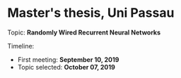 # Master's thesis, Uni Passau
Topic: **Randomly Wired Recurrent Neural Networks**

Timeline:
- First meeting: **September 10, 2019**
- Topic selected: **October 07, 2019**
